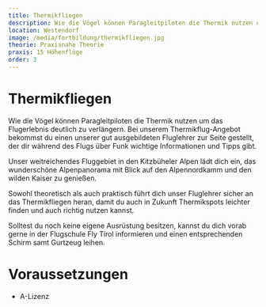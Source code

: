 ```yaml
---
title: Thermikfliegen
description: Wie die Vögel können Paragleitpiloten die Thermik nutzen um das Flugerlebnis deutlich zu verlängern. Bei unserem Thermikflug-Angebot bekommst du einen unserer gut ausgebildeten Fluglehrer zur Seite gestellt, der dir während des Flugs über Funk wichtige Informationen und Tipps gibt.
location: Westendorf
image: /media/fortbildung/thermikfliegen.jpg
theorie: Praxisnahe Theorie
praxis: 15 Höhenflüge
order: 3
---
```


# Thermikfliegen

Wie die Vögel können Paragleitpiloten die Thermik nutzen um das Flugerlebnis deutlich zu verlängern. Bei unserem Thermikflug-Angebot bekommst du einen unserer gut ausgebildeten Fluglehrer zur Seite gestellt, der dir während des Flugs über Funk wichtige Informationen und Tipps gibt. 

Unser weitreichendes Fluggebiet in den Kitzbüheler Alpen lädt dich ein, das wunderschöne Alpenpanorama mit Blick auf den Alpennordkamm und den wilden Kaiser zu genießen. 

Sowohl theoretisch als auch praktisch führt dich unser Fluglehrer sicher an das Thermikfliegen heran, damit du auch in Zukunft Thermikspots leichter finden und auch richtig nutzen kannst.

Solltest du noch keine eigene Ausrüstung besitzen, kannst du dich vorab gerne in der Flugschule Fly Tirol informieren und einen entsprechenden Schirm samt Gurtzeug leihen.

# Voraussetzungen

* A-Lizenz
